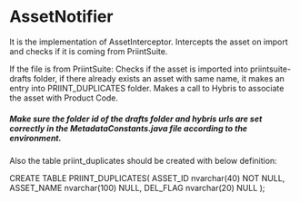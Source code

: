 # AssetNotifier

It is the implementation of AssetInterceptor.
Intercepts the asset on import and checks if it is coming from PriintSuite.

If the file is from PriintSuite:
	Checks if the asset is imported into priintsuite-drafts folder, if there already exists an asset with same name, it makes an entry into PRIINT_DUPLICATES folder.
	Makes a call to Hybris to associate the asset with Product Code.
	
##### Make sure the folder id of the drafts folder and hybris urls are set correctly in the MetadataConstants.java file according to the environment.
Also the table priint_duplicates should be created with below definition:

CREATE TABLE PRIINT_DUPLICATES(
	ASSET_ID nvarchar(40) NOT NULL,
	ASSET_NAME nvarchar(100) NULL,
	DEL_FLAG nvarchar(20) NULL
);
	
